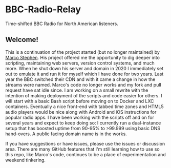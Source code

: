 # BBC-Radio-Relay
Time-shifted BBC Radio for North American listeners.

## Welcome!
 
This is a continuation of the project started (but no longer maintained) by [Marco Stephen](https://github.com/marcokstephen/BBCRadioDelay). His project offered me the opportunity to dig deeper into scripting, maintaining web servers, version control systems, and much more. When he shut down his server and domain in 2020 I immediately set out to emulate it and run it for myself which I have done for two years. Last year the BBC switched their CDN and with it came a change in how the streams were named. Marco's code no longer works and my fork and pull request have sat idle since. I am working on a small rewrite with the intention of making deployment of the scripts and code easier for others. I will start with a basic Bash script before moving on to Docker and LXC containers. Eventually a nice front-end with tabbed time zones and HTML5 audio players would be nice along with Android and iOS instructions for popular radio apps. I have been working with the scripts off and on for several years and expect to keep doing so: I currently run a dual-instance setup that has boosted uptime from 90-95% to >99.999 using basic DNS hand-overs. A public facing domain name is in the works.

If you have suggestions or have issues, please use the issues or discussion area. There are many GitHub features that I'm still learning how to use so this repo, like Marco's code, continues to be a place of experimentation and weekend tinkering.
